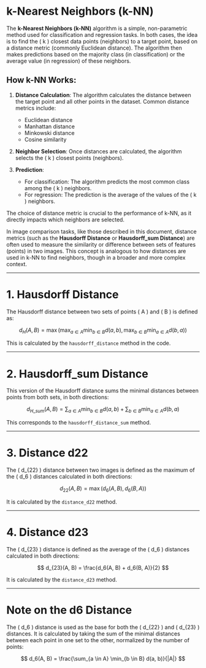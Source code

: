 # k-Nearest Neighbors (k-NN)

The **k-Nearest Neighbors (k-NN)** algorithm is a simple, non-parametric method used for classification and regression tasks. In both cases, the idea is to find the \( k \) closest data points (neighbors) to a target point, based on a distance metric (commonly Euclidean distance). The algorithm then makes predictions based on the majority class (in classification) or the average value (in regression) of these neighbors.

## How k-NN Works:
1. **Distance Calculation**: The algorithm calculates the distance between the target point and all other points in the dataset. Common distance metrics include:
   - Euclidean distance
   - Manhattan distance
   - Minkowski distance
   - Cosine similarity

2. **Neighbor Selection**: Once distances are calculated, the algorithm selects the \( k \) closest points (neighbors).

3. **Prediction**:
   - For classification: The algorithm predicts the most common class among the \( k \) neighbors.
   - For regression: The prediction is the average of the values of the \( k \) neighbors.

The choice of distance metric is crucial to the performance of k-NN, as it directly impacts which neighbors are selected.

In image comparison tasks, like those described in this document, distance metrics (such as the **Hausdorff Distance** or **Hausdorff_sum Distance**) are often used to measure the similarity or difference between sets of features (points) in two images. This concept is analogous to how distances are used in k-NN to find neighbors, though in a broader and more complex context.

---

# 1. Hausdorff Distance

The Hausdorff distance between two sets of points \( A \) and \( B \) is defined as:

$$
d_H(A, B) = \max \left( \max_{a \in A} \min_{b \in B} d(a, b), \max_{b \in B} \min_{a \in A} d(b, a) \right)
$$

This is calculated by the `hausdorff_distance` method in the code.

---

# 2. Hausdorff_sum Distance

This version of the Hausdorff distance sums the minimal distances between points from both sets, in both directions:

$$
d_{H\_sum}(A, B) = \sum_{a \in A} \min_{b \in B} d(a, b) + \sum_{b \in B} \min_{a \in A} d(b, a)
$$

This corresponds to the `hausdorff_distance_sum` method.

---

# 3. Distance d22

The \( d_{22} \) distance between two images is defined as the maximum of the \( d_6 \) distances calculated in both directions:

$$
d_{22}(A, B) = \max \left( d_6(A, B), d_6(B, A) \right)
$$

It is calculated by the `distance_d22` method.

---

# 4. Distance d23

The \( d_{23} \) distance is defined as the average of the \( d_6 \) distances calculated in both directions:

$$
d_{23}(A, B) = \frac{d_6(A, B) + d_6(B, A)}{2}
$$

It is calculated by the `distance_d23` method.

---

# Note on the d6 Distance

The \( d_6 \) distance is used as the base for both the \( d_{22} \) and \( d_{23} \) distances. It is calculated by taking the sum of the minimal distances between each point in one set to the other, normalized by the number of points:

$$
d_6(A, B) = \frac{\sum_{a \in A} \min_{b \in B} d(a, b)}{|A|}
$$

